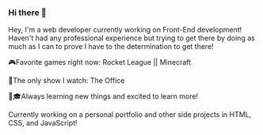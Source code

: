 ### Hi there 👋

Hey, I'm a web developer currently working on Front-End development! Haven't had any professional experience but trying to get there by doing as much as I can to prove I have to the determination to get there!

🎮Favorite games right now: Rocket League || Minecraft

🛌The only show I watch: The Office

🎒🎓Always learning new things and excited to learn more!

Currently working on a personal portfolio and other side projects in HTML, CSS, and JavaScript!

